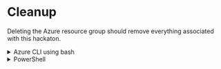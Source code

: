 # Cleanup
Deleting the Azure resource group should remove everything associated with this hackaton.


<details>
  <summary>Azure CLI using bash</summary>

```bash
az group delete -g $resourceGroup --no-wait -y

```

  </summary>
</details>

<details>
  <summary>PowerShell</summary>

```PowerShell
Remove-AzResourceGroup -Name $resourceGroup -Force -AsJob
```

  </summary>
</details>
<br>